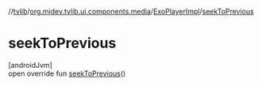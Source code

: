 //[tvlib](../../../index.md)/[org.mjdev.tvlib.ui.components.media](../index.md)/[ExoPlayerImpl](index.md)/[seekToPrevious](seek-to-previous.md)

# seekToPrevious

[androidJvm]\
open override fun [seekToPrevious](seek-to-previous.md)()
